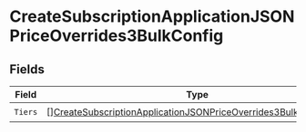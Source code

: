 # CreateSubscriptionApplicationJSONPriceOverrides3BulkConfig


## Fields

| Field                                                                                                                                                           | Type                                                                                                                                                            | Required                                                                                                                                                        | Description                                                                                                                                                     |
| --------------------------------------------------------------------------------------------------------------------------------------------------------------- | --------------------------------------------------------------------------------------------------------------------------------------------------------------- | --------------------------------------------------------------------------------------------------------------------------------------------------------------- | --------------------------------------------------------------------------------------------------------------------------------------------------------------- |
| `Tiers`                                                                                                                                                         | [][CreateSubscriptionApplicationJSONPriceOverrides3BulkConfigTiers](../../models/operations/createsubscriptionapplicationjsonpriceoverrides3bulkconfigtiers.md) | :heavy_check_mark:                                                                                                                                              | N/A                                                                                                                                                             |
